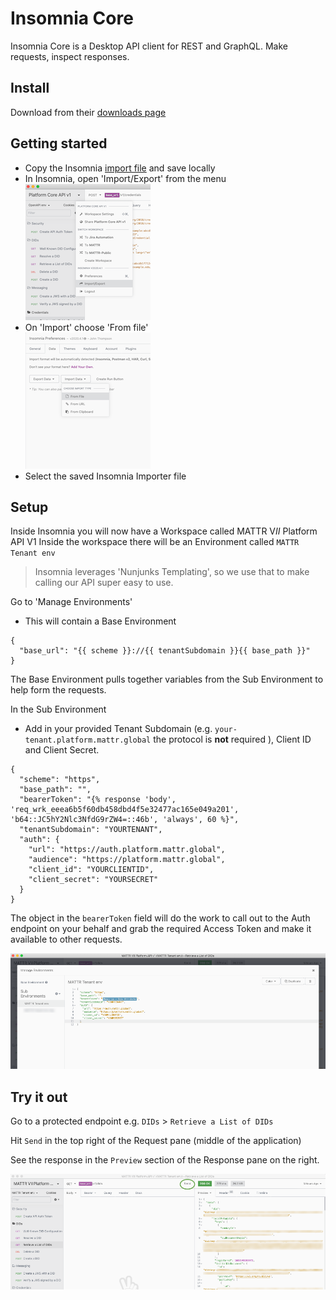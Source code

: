 # Insomnia Core
Insomnia Core is a Desktop API client for REST and GraphQL. Make requests, inspect responses.

## Install

Download from their [downloads page](https://insomnia.rest/download/core/?)

## Getting started

- Copy the Insomnia [import file](Insomnia_mattr_v0.9.json) and save locally
- In Insomnia, open 'Import/Export' from the menu
![insomnia menu](assets/insomnia-import-export.png)
- On 'Import' choose 'From file'  
![Insomnia import file](assets/insomnia-import-file.png)
- Select the saved Insomnia Importer file

## Setup
Inside Insomnia you will now have a Workspace called MATTR V*II* Platform API V1
Inside the workspace there will be an Environment called `MATTR Tenant env` 
> Insomnia leverages 'Nunjunks Templating', so we use that to make calling our API super easy to use. 

Go to 'Manage Environments'
* This will contain a Base Environment

```
{
  "base_url": "{{ scheme }}://{{ tenantSubdomain }}{{ base_path }}"
}
```
The Base Environment pulls together variables from the Sub Environment to help form the requests.

In the Sub Environment
* Add in your provided Tenant Subdomain (e.g. `your-tenant.platform.mattr.global` the protocol is **not** required ), Client ID and Client Secret.

```
{
  "scheme": "https",
  "base_path": "",
  "bearerToken": "{% response 'body', 'req_wrk_eeea6b5f60db458dbd4f5e32477ac165e049a201', 'b64::JC5hY2Nlc3NfdG9rZW4=::46b', 'always', 60 %}",
  "tenantSubdomain": "YOURTENANT",
  "auth": {
    "url": "https://auth.platform.mattr.global",
    "audience": "https://platform.mattr.global",
    "client_id": "YOURCLIENTID",
    "client_secret": "YOURSECRET"
  }
}
```
The object in the `bearerToken` field will do the work to call out to the Auth endpoint on your behalf and grab the required Access Token and make it available to other requests.

![Insomnia Env](assets/insomnia-env.png)

## Try it out
Go to a protected endpoint e.g.
`DIDs` > `Retrieve a List of DIDs`

Hit `Send` in the top right of the Request pane (middle of the application)

See the response in the `Preview` section of the Response pane on the right.

![DID Response](assets/insomnia-did-response.png)